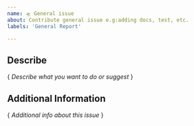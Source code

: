 ```yaml
---
name: 🛸 General issue
about: Contribute general issue e.g:adding docs, test, etc.
labels: 'General Report'

---
```

## Describe
{ *Describe what you want to do or suggest* }

## Additional Information
{ *Additional info about this issue* }